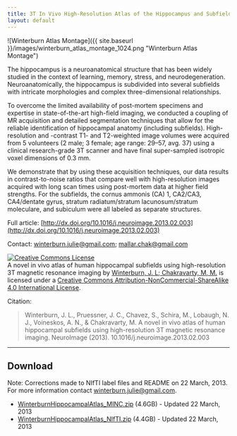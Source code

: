 ```yaml
---
title: 3T In Vivo High-Resolution Atlas of the Hippocampus and Subfields
layout: default
---
```

![Winterburn Atlas Montage]({{ site.baseurl }}/images/winterburn_atlas_montage_1024.png "Winterburn Atlas Montage")

The hippocampus is a neuroanatomical structure that has been widely studied in the context of learning, memory, stress, and neurodegeneration. Neuroanatomically, the hippocampus is subdivided into several subfields with intricate morphologies and complex three-dimensional relationships. 

To overcome the limited availability of post-mortem specimens and expertise in state-of-the-art high-field imaging, we conducted a coupling of MR acquisition and detailed segmentation techniques that allow for the reliable identification of hippocampal anatomy (including subfields). High-resolution and -contrast T1- and T2-weighted image volumes were acquired from 5 volunteers (2 male; 3 female; age range: 29–57, avg. 37) using a clinical research-grade 3T scanner and have final super-sampled isotropic voxel dimensions of 0.3 mm. 

We demonstrate that by using these acquisition techniques, our data results in contrast-to-noise ratios that compare well with high-resolution images acquired with long scan times using post-mortem data at higher field strengths. For the subfields, the cornus ammonis (CA) 1, CA2/CA3, CA4/dentate gyrus, stratum radiatum/stratum lacunosum/stratum moleculare, and subiculum were all labeled as separate structures. 

Full article: [http://dx.doi.org/10.1016/j.neuroimage.2013.02.003](http://dx.doi.org/10.1016/j.neuroimage.2013.02.003) 

Contact: winterburn.julie@gmail.com; mallar.chak@gmail.com

<a rel="license" href="http://creativecommons.org/licenses/by-nc-sa/4.0/"><img alt="Creative Commons License" style="border-width:0" src="https://i.creativecommons.org/l/by-nc-sa/4.0/88x31.png" /></a><br /><span xmlns:dct="http://purl.org/dc/terms/" href="http://purl.org/dc/dcmitype/StillImage" property="dct:title" rel="dct:type">A novel in vivo atlas of human hippocampal subfields using high-resolution 3T magnetic resonance imaging</span> by <a xmlns:cc="http://creativecommons.org/ns#" href="http://cobralab.ca/Hippocampus" property="cc:attributionName" rel="cc:attributionURL">Winterburn, J. L; Chakravarty, M, M.</a> is licensed under a <a rel="license" href="http://creativecommons.org/licenses/by-nc-sa/4.0/">Creative Commons Attribution-NonCommercial-ShareAlike 4.0 International License</a>.

Citation: 

> Winterburn, J. L., Pruessner, J. C., Chavez, S., Schira, M., Lobaugh, N. J., Voineskos, A. N., & Chakravarty, M. A novel in vivo atlas of human hippocampal subfields using high-resolution 3T magnetic resonance imaging. NeuroImage (2013). 10.1016/j.neuroimage.2013.02.003

----

## Download

Note: Corrections made to NIfTI label files and README on 22 March, 2013. For more information contact winterburn.julie@gmail.com.

 - [WinterburnHippocampalAtlas_MINC.zip](https://docs.google.com/forms/d/1dXcUdrQMxDY8f4qKIAJAEATb8Jn1Hz5m1cy7PwdBR_s/viewform) (4.6GB) - Updated 22 March, 2013
 - [WinterburnHippocampalAtlas_NIfTI.zip](https://docs.google.com/forms/d/1dXcUdrQMxDY8f4qKIAJAEATb8Jn1Hz5m1cy7PwdBR_s/viewform) (4.4GB) - Updated 22 March, 2013
